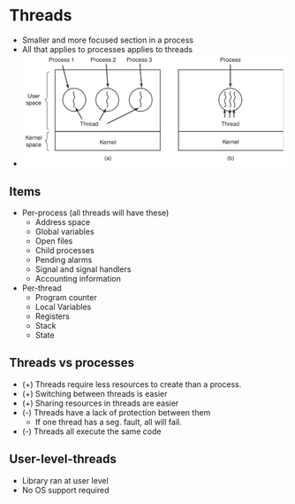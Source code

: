 # Threads

- Smaller and more focused section in a process
- All that applies to processes applies to threads
- ![visual](img/thread.png)

## Items

- Per-process (all threads will have these)
  - Address space
  - Global variables
  - Open files
  - Child processes
  - Pending alarms
  - Signal and signal handlers
  - Accounting information
- Per-thread
  - Program counter
  - Local Variables
  - Registers
  - Stack
  - State

## Threads vs processes

- (+) Threads require less resources to create than a process.
- (+) Switching between threads is easier
- (+) Sharing resources in threads are easier
- (-) Threads have a lack of protection between them
  - If one thread has a seg. fault, all will fail.
- (-) Threads all execute the same code

## User-level-threads

- Library ran at user level
- No OS support required
